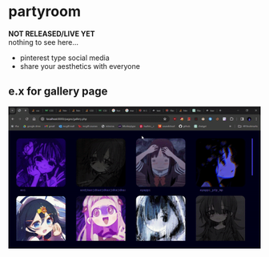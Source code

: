 # partyroom  
**NOT RELEASED/LIVE YET**   
nothing to see here...  
- pinterest type social media 
- share your aesthetics with everyone  


## e.x for gallery page
![working.gif](./data/working.gif)  
